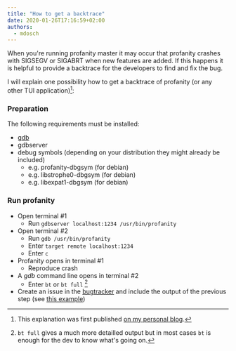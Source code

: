 ```yaml
---    
title: "How to get a backtrace"    
date: 2020-01-26T17:16:59+02:00    
authors:    
  - mdosch
---    
```


When you're running profanity master it may occur that profanity crashes
with SIGSEGV or SIGABRT when new features are added. If this happens it
is helpful to provide a backtrace for the developers to find and fix the
bug.

I will explain one possibility how to get a backtrace of profanity
(or any other TUI application)[^1]:
<!--more-->

### Preparation

The following requirements must be installed:

* [gdb][10]
* gdbserver
* debug symbols (depending on your distribution they might already be included)
	* e.g. profanity-dbgsym (for debian)
	* e.g. libstrophe0-dbgsym (for debian)
	* e.g. libexpat1-dbgsym (for debian)


### Run profanity

* Open terminal #1
	* Run `gdbserver localhost:1234 /usr/bin/profanity`
* Open terminal #2
	* Run `gdb /usr/bin/profanity`
	* Enter `target remote localhost:1234`
	* Enter `c`
* Profanity opens in terminal #1
	* Reproduce crash
* A *gdb* command line opens in terminal #2
	* Enter `bt` or `bt full` [^2]
* Create an issue in the [bugtracker][20] and include the output of the previous step (see [this example][30])

[^1]: This explanation was first published [on my personal blog][40]. 
[^2]: `bt full` gives a much more detailled output but in most cases `bt` is enough for the dev to know what's going on.

[10]:https://www.gnu.org/software/gdb/
[20]:https://github.com/profanity-im/profanity/issues
[30]:https://github.com/profanity-im/profanity/issues/1159
[40]:https://blog.mdosch.de/2019/09/20/how-to-debug-a-tui-application/
